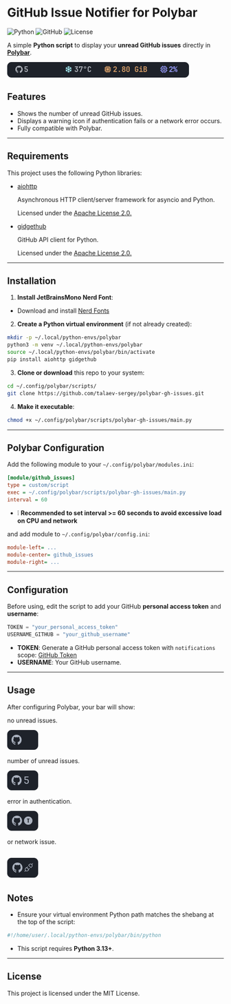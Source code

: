 # GitHub Issue Notifier for Polybar

![Python](https://img.shields.io/badge/python-3.13-blue?logo=python&logoColor=white)
![GitHub](https://img.shields.io/badge/github-api-black?logo=github)
![License](https://img.shields.io/badge/license-MIT-green)

A simple **Python script** to display your **unread GitHub issues** directly in [**Polybar**](https://wiki.archlinux.org/title/Polybar).

![Description](assets/screenshot.png)


## Features

- Shows the number of unread GitHub issues.
- Displays a warning icon if authentication fails or a network error occurs.
- Fully compatible with Polybar.

---

## Requirements

This project uses the following Python libraries:

- [aiohttp](https://pypi.org/project/aiohttp/)

  Asynchronous HTTP client/server framework for asyncio and Python.
  
  Licensed under the [Apache License 2.0.](https://github.com/aio-libs/aiohttp/tree/master?tab=License-1-ov-file)
- [gidgethub](https://pypi.org/project/gidgethub/)

  GitHub API client for Python.
  
  Licensed under the [Apache License 2.0.](https://github.com/gidgethub/gidgethub?tab=Apache-2.0-1-ov-file)

---
## Installation

1. **Install JetBrainsMono Nerd Font**:

- Download and install [Nerd Fonts](https://www.nerdfonts.com/font-downloads)

2. **Create a Python virtual environment** (if not already created):

```bash
mkdir -p ~/.local/python-envs/polybar
python3 -m venv ~/.local/python-envs/polybar
source ~/.local/python-envs/polybar/bin/activate
pip install aiohttp gidgethub
```

3. **Clone or download** this repo to your system:

```bash
cd ~/.config/polybar/scripts/
git clone https://github.com/talaev-sergey/polybar-gh-issues.git
```

4. **Make it executable**:

```bash
chmod +x ~/.config/polybar/scripts/polybar-gh-issues/main.py
```

---

## Polybar Configuration

Add the following module to your `~/.config/polybar/modules.ini`:

```ini
[module/github_issues]
type = custom/script
exec = ~/.config/polybar/scripts/polybar-gh-issues/main.py
interval = 60
```
- ❕ **Recommended to set interval >= 60 seconds to avoid excessive load on CPU and network**

and add module to `~/.config/polybar/config.ini`:

```ini
module-left= ...
module-center= github_issues
module-right= ...
```
---

## Configuration

Before using, edit the script to add your GitHub **personal access token** and **username**:

```python
TOKEN = "your_personal_access_token"
USERNAME_GITHUB = "your_github_username"
```

- **TOKEN**: Generate a GitHub personal access token with `notifications` scope: [GitHub Token](https://github.com/settings/tokens)
- **USERNAME**: Your GitHub username.

---

## Usage

 After configuring Polybar, your bar will show: 
  
  no unread issues.

  ![img](assets/screenshot_no_unread.png)

  number of unread issues.

  ![img](assets/screenshot_unread.png)

  error in authentication.
  
  ![img](assets/screenshot_bad_token.png)

  or network issue. 

  ![img](assets/screenshot_client_error.png)
---

## Notes

- Ensure your virtual environment Python path matches the shebang at the top of the script:

```python
#!/home/user/.local/python-envs/polybar/bin/python
```

- This script requires **Python 3.13+**.

---

## License

This project is licensed under the MIT License.

